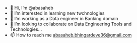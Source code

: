 - 👋 Hi, I’m @abasaheb
- 👀 I’m interested in learning new twchnologies 
- 🌱 I’m working as a Data engineer in Banking domain
- 💞️ I’m looking to collaborate on Data Engineering Tools and Technologies...
- 📫 How to reach me abasaheb.bhingardeve36@gmail.com

<!---
abasaheb/abasaheb is a ✨ special ✨ repository because its `README.md` (this file) appears on your GitHub profile.
You can click the Preview link to take a look at your changes.
--->
